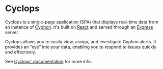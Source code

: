 # Cyclops

Cyclops is a single-page application (SPA) that displays real-time data
from an instance of [Cyphon](https://dunbarcyber.github.io/cyphon/).
It's built on [React](https://facebook.github.io/react/) and served
through an [Express](https://expressjs.com/) server.

Cyclops allows you to easily view, assign, and investigate Cyphon
alerts. It provides an “eye” into your data, enabling you to respond to
issues quickly and effectively.

See [Cyclops' documentation](http://cyphon-ui.readthedocs.io/) for
more info.
